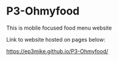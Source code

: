 # P3-Ohmyfood

This is  mobile focused food menu website

Link to website hosted on pages below:

https://ep3mike.github.io/P3-Ohmyfood/
